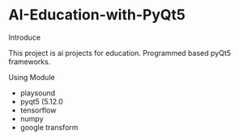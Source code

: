 # AI-Education-with-PyQt5

Introduce

This project is ai projects for education. Programmed based pyQt5 frameworks.

Using Module

- playsound
- pyqt5 (5.12.0
- tensorflow
- numpy
- google transform
